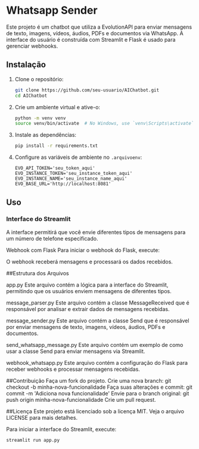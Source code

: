 # Whatsapp Sender

Este projeto é um chatbot que utiliza a EvolutionAPI para enviar mensagens de texto, imagens, vídeos, áudios, PDFs e documentos via WhatsApp. A interface do usuário é construída com Streamlit e Flask é usado para gerenciar webhooks.


## Instalação

1. Clone o repositório:
    ```sh
    git clone https://github.com/seu-usuario/AIChatbot.git
    cd AIChatbot
    ```

2. Crie um ambiente virtual e ative-o:
    ```sh
    python -m venv venv
    source venv/bin/activate  # No Windows, use `venv\Scripts\activate`
    ```

3. Instale as dependências:
    ```sh
    pip install -r requirements.txt
    ```

4. Configure as variáveis de ambiente no  `.arquivoenv`:
    ```env
    EVO_API_TOKEN='seu_token_aqui'
    EVO_INSTANCE_TOKEN='seu_instance_token_aqui'
    EVO_INSTANCE_NAME='seu_instance_name_aqui'
    EVO_BASE_URL='http://localhost:8081'
    ```

## Uso

### Interface do Streamlit

A interface permitirá que você envie diferentes tipos de mensagens para um número de telefone especificado.

Webhook com Flask
Para iniciar o webhook do Flask, execute:

O webhook receberá mensagens e processará os dados recebidos.

##Estrutura dos Arquivos

app.py
Este arquivo contém a lógica para a interface do Streamlit, permitindo que os usuários enviem mensagens de diferentes tipos.

message_parser.py
Este arquivo contém a classe MessageReceived que é responsável por analisar e extrair dados de mensagens recebidas.

message_sender.py
Este arquivo contém a classe Send que é responsável por enviar mensagens de texto, imagens, vídeos, áudios, PDFs e documentos.

send_whatsapp_message.py
Este arquivo contém um exemplo de como usar a classe Send para enviar mensagens via Streamlit.

webhook_whatsapp.py
Este arquivo contém a configuração do Flask para receber webhooks e processar mensagens recebidas.

##Contribuição
Faça um fork do projeto.
Crie uma nova branch: git checkout -b minha-nova-funcionalidade
Faça suas alterações e commit: git commit -m 'Adiciona nova funcionalidade'
Envie para o branch original: git push origin minha-nova-funcionalidade
Crie um pull request.

##Licença
Este projeto está licenciado sob a licença MIT. Veja o arquivo LICENSE para mais detalhes.


Para iniciar a interface do Streamlit, execute:
```sh
streamlit run app.py



